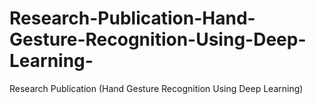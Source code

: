 # Research-Publication-Hand-Gesture-Recognition-Using-Deep-Learning-
Research Publication (Hand Gesture Recognition Using Deep Learning)
